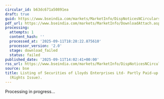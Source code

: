 ```yaml
---
circular_id: b63dc671a50891ea
draft: true
guid: https://www.bseindia.com/markets/MarketInfo/DispNoticesNCirculars.aspx?Noticeid={C37E9F10-0034-49AE-805B-C0E3EDE9D702}&noticeno=20250911-78&dt=09/11/2025&icount=78&totcount=91&flag=0
pdf_url: https://www.bseindia.com/markets/MarketInfo/DownloadAttach.aspx?id=20250911-78&attachedId=
processing:
  attempts: 1
  content_hash: ''
  processed_at: '2025-09-11T18:28:22.875610'
  processor_version: '2.0'
  stage: download_failed
  status: failed
published_date: '2025-09-11T14:02:41+00:00'
rss_url: https://www.bseindia.com/markets/MarketInfo/DispNoticesNCirculars.aspx?Noticeid={C37E9F10-0034-49AE-805B-C0E3EDE9D702}&noticeno=20250911-78&dt=09/11/2025&icount=78&totcount=91&flag=0
source: bse
title: Listing of Securities of Lloyds Enterprises Ltd- Partly Paid-up Equity Shares
  (Rights Issue).
---
```


Processing in progress...